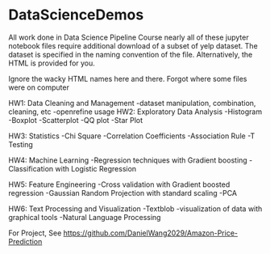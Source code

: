 # DataScienceDemos
All work done in Data Science Pipeline Course
nearly all of these jupyter notebook files require additional download of a subset of yelp dataset.
The dataset is specified in the naming convention of the file.
Alternatively, the HTML is provided for you. 

Ignore the wacky HTML names here and there. Forgot where some files were on computer

HW1: Data Cleaning and Management
-dataset manipulation, combination, cleaning, etc
-openrefine usage
HW2: Exploratory Data Analysis
-Histogram
-Boxplot
-Scatterplot
-QQ plot
-Star Plot

HW3: Statistics
-Chi Square
-Correlation Coefficients
-Association Rule
-T Testing

HW4: Machine Learning
-Regression techniques with Gradient boosting
-Classification with Logistic Regression

HW5: Feature Engineering
-Cross validation with Gradient boosted regression
-Gaussian Random Projection with standard scaling
-PCA

HW6: Text Processing and Visualization
-Textblob 
-visualization of data with graphical tools
-Natural Language Processing

For Project, See https://github.com/DanielWang2029/Amazon-Price-Prediction
